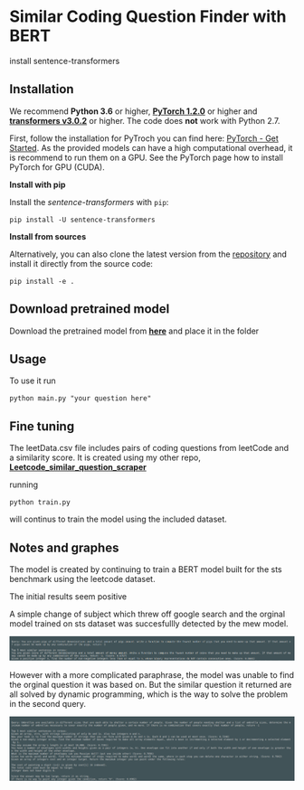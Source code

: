 # Similar Coding Question Finder with BERT

install sentence-transformers
## Installation
We recommend **Python 3.6** or higher, **[PyTorch 1.2.0](https://pytorch.org/get-started/locally/)** or higher and **[transformers v3.0.2](https://github.com/huggingface/transformers)** or higher. The code does **not** work with Python 2.7.

First, follow the installation for PyTroch you can find here: [PyTorch - Get Started](https://pytorch.org/get-started/locally/). As the provided models can have a high computational overhead, it is recommend to run them on a GPU. See the PyTorch page how to install PyTorch for GPU (CUDA).


**Install with pip**

Install the *sentence-transformers* with `pip`:
```
pip install -U sentence-transformers
```

**Install from sources**

Alternatively, you can also clone the latest version from the [repository](https://github.com/UKPLab/sentence-transformers) and install it directly from the source code:
````
pip install -e .
```` 

## Download pretrained model

Download the pretrained model from  **[here](https://drive.google.com/drive/folders/1XJu0DMI1nZzjJKEqBfzx4ErHkGU_0jH6?usp=sharing)** and place it in the folder

## Usage

To use it run 
```
python main.py "your question here"
```


## Fine tuning

The leetData.csv file includes pairs of coding questions from leetCode and a similarity score. It is created using my other repo, **[Leetcode_similar_question_scraper](https://github.com/Ericxu19/Leetcode_similar_question_scraper.git)**

running 
```
python train.py
```
will continus to train the model using the included dataset.

## Notes and graphes

The model is created by continuing to train a BERT model built for the sts benchmark using the leetcode dataset. 

The initial results seem positive

A simple change of subject which threw off google search and the orginal model trained on sts dataset was succesfullly detected by the mew model.

![](images/change-of-subject.png)

However with a more complicated paraphrase, the model was unable to find the orginal question it was based on. But the similar question it returned are all solved by dynamic programming, which is the way to solve the problem in the second query.

![](images/para.png)
